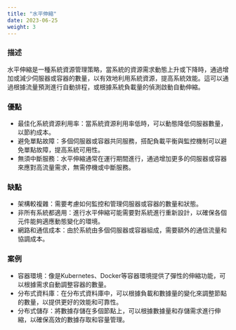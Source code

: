 ```yaml
---
title: "水平伸縮"
date: 2023-06-25
weight: 3
---
```


### **描述**

水平伸縮是一種系統資源管理策略，當系統的資源需求動態上升或下降時，通過增加或減少伺服器或容器的數量，以有效地利用系統資源，提高系統效能。這可以通過根據流量預測進行自動排程，或根據系統負載量的偵測啟動自動伸縮。

### **優點**

- 最佳化系統資源利用率：當系統資源利用率低時，可以動態降低伺服器數量，以節約成本。
- 避免單點故障：多個伺服器或容器共同服務，搭配負載平衡與監控機制可以避免單點故障，提高系統可用性。
- 無須中斷服務：水平伸縮通常在運行期間進行，通過增加更多的伺服器或容器來應對高流量需求，無需停機或中斷服務。

### **缺點**

- 架構較複雜：需要考慮如何監控和管理伺服器或容器的數量和狀態。
- 非所有系統都適用：進行水平伸縮可能需要對系統進行重新設計，以確保各個元件能夠適應動態變化的環境。
- 網路和通信成本：由於系統由多個伺服器或容器組成，需要額外的通信流量和協調成本。

### **案例**

- 容器環境：像是Kubernetes、Docker等容器環境提供了彈性的伸縮功能，可以根據需求自動調整容器的數量。
- 分布式資料庫：在分布式資料庫中，可以根據負載和數據量的變化來調整節點的數量，以提供更好的效能和可靠性。
- 分布式儲存：將數據存儲在多個節點上，可以根據數據量和存儲需求進行伸縮，以確保高效的數據存取和容量管理。
